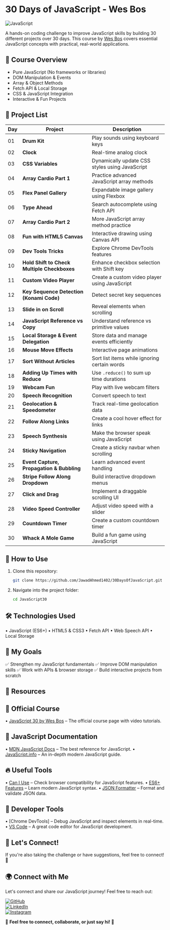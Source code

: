 # 30 Days of JavaScript - Wes Bos  

![JavaScript](https://img.shields.io/badge/JavaScript-ES6+-yellow?style=for-the-badge&logo=javascript)  

A hands-on coding challenge to improve JavaScript skills by building 30 different projects over 30 days. This course by [Wes Bos](https://javascript30.com/) covers essential JavaScript concepts with practical, real-world applications.  

## 🚀 Course Overview  
- Pure JavaScript (No frameworks or libraries)  
- DOM Manipulation & Events  
- Array & Object Methods  
- Fetch API & Local Storage  
- CSS & JavaScript Integration  
- Interactive & Fun Projects  

## 📌 Project List  
| Day | Project | Description |
|----|---------|------------|
| 01 | **Drum Kit** | Play sounds using keyboard keys |
| 02 | **Clock** | Real-time analog clock |
| 03 | **CSS Variables** | Dynamically update CSS styles using JavaScript |
| 04 | **Array Cardio Part 1** | Practice advanced JavaScript array methods |
| 05 | **Flex Panel Gallery** | Expandable image gallery using Flexbox |
| 06 | **Type Ahead** | Search autocomplete using Fetch API |
| 07 | **Array Cardio Part 2** | More JavaScript array method practice |
| 08 | **Fun with HTML5 Canvas** | Interactive drawing using Canvas API |
| 09 | **Dev Tools Tricks** | Explore Chrome DevTools features |
| 10 | **Hold Shift to Check Multiple Checkboxes** | Enhance checkbox selection with Shift key |
| 11 | **Custom Video Player** | Create a custom video player using JavaScript |
| 12 | **Key Sequence Detection (Konami Code)** | Detect secret key sequences |
| 13 | **Slide in on Scroll** | Reveal elements when scrolling |
| 14 | **JavaScript Reference vs Copy** | Understand reference vs primitive values |
| 15 | **Local Storage & Event Delegation** | Store data and manage events efficiently |
| 16 | **Mouse Move Effects** | Interactive page animations |
| 17 | **Sort Without Articles** | Sort list items while ignoring certain words |
| 18 | **Adding Up Times with Reduce** | Use `.reduce()` to sum up time durations |
| 19 | **Webcam Fun** | Play with live webcam filters |
| 20 | **Speech Recognition** | Convert speech to text |
| 21 | **Geolocation & Speedometer** | Track real-time geolocation data |
| 22 | **Follow Along Links** | Create a cool hover effect for links |
| 23 | **Speech Synthesis** | Make the browser speak using JavaScript |
| 24 | **Sticky Navigation** | Create a sticky navbar when scrolling |
| 25 | **Event Capture, Propagation & Bubbling** | Learn advanced event handling |
| 26 | **Stripe Follow Along Dropdown** | Build interactive dropdown menus |
| 27 | **Click and Drag** | Implement a draggable scrolling UI |
| 28 | **Video Speed Controller** | Adjust video speed with a slider |
| 29 | **Countdown Timer** | Create a custom countdown timer |
| 30 | **Whack A Mole Game** | Build a fun game using JavaScript |

## 📂 How to Use  
1. Clone this repository:  
   ```sh
   git clone https://github.com/JawadAhmed1402/30DaysOfJavaScript.git
   
2. Navigate into the project folder:
   ```sh
   cd JavaScript30

## 🛠️ Technologies Used
• JavaScript (ES6+)
• HTML5 & CSS3
• Fetch API
• Web Speech API
• Local Storage

## 🎯 My Goals
✅ Strengthen my JavaScript fundamentals
✅ Improve DOM manipulation skills
✅ Work with APIs & browser storage
✅ Build interactive projects from scratch

## 🔗 Resources
## 📘 Official Course
• [JavaScript 30 by Wes Bos](https://javascript30.com/) – The official course page with video tutorials.
  
## 📖 JavaScript Documentation
• [MDN JavaScript Docs](https://developer.mozilla.org/en-US/docs/Web/JavaScript) – The best reference for JavaScript.
• [JavaScript.info](https://javascript.info/) – An in-depth modern JavaScript guide.

## 🔥 Useful Tools
• [Can I Use](https://caniuse.com/) – Check browser compatibility for JavaScript features.
• [ES6+ Features](https://es6-features.org/) – Learn modern JavaScript syntax.
• [JSON Formatter](https://jsonformatter.org/) – Format and validate JSON data.

## 🎨 Developer Tools
• [Chrome DevTools] – Debug JavaScript and inspect elements in real-time.
• [VS Code](https://code.visualstudio.com/) – A great code editor for JavaScript development.

## 🌟 Let's Connect!
If you're also taking the challenge or have suggestions, feel free to connect! 🚀

## 🌍 Connect with Me  

Let's connect and share our JavaScript journey! Feel free to reach out:  

[![GitHub](https://img.shields.io/badge/GitHub-000?style=for-the-badge&logo=github)](https://github.com/JawadAhmed1402)   
[![LinkedIn](https://img.shields.io/badge/LinkedIn-0077B5?style=for-the-badge&logo=linkedin)](https://linkedin.com/in/jawad-ahmed-1261912a8)  
[![Instagram](https://img.shields.io/badge/Instagram-E4405F?style=for-the-badge&logo=instagram&logoColor=white)](https://instagram.com/jawa.d1438)  

💬 **Feel free to connect, collaborate, or just say hi! 🚀**

